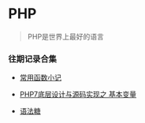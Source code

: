 # PHP

> PHP是世界上最好的语言


### 往期记录合集

- [常用函数小记](use-guide.md)

- [PHP7底层设计与源码实现之 基本变量](basic-variable.md)

- [语法糖](yu-fa-tang.md)
